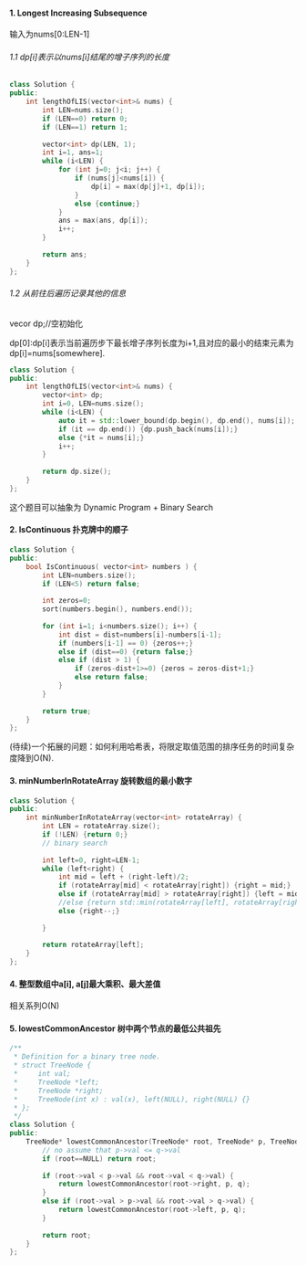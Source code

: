 

#### 1. Longest Increasing Subsequence

输入为nums[0:LEN-1]

###### 1.1 dp[i]表示以nums[i]结尾的增子序列的长度

```c++
class Solution {
public:
    int lengthOfLIS(vector<int>& nums) {
        int LEN=nums.size();
        if (LEN==0) return 0;
        if (LEN==1) return 1;
        
        vector<int> dp(LEN, 1);
        int i=1, ans=1;
        while (i<LEN) {
            for (int j=0; j<i; j++) {
                if (nums[j]<nums[i]) {
                    dp[i] = max(dp[j]+1, dp[i]);
                }
                else {continue;}
            }
            ans = max(ans, dp[i]);
            i++;
        }
        
        return ans;
    }
};
```

###### 1.2 从前往后遍历记录其他的信息
vecor<int> dp;//空初始化

dp[0]:dp[i]表示当前遍历步下最长增子序列长度为i+1,且对应的最小的结束元素为dp[i]=nums[somewhere].
```c++
class Solution {
public:
    int lengthOfLIS(vector<int>& nums) {
        vector<int> dp;
        int i=0, LEN=nums.size();
        while (i<LEN) {
            auto it = std::lower_bound(dp.begin(), dp.end(), nums[i]);
            if (it == dp.end()) {dp.push_back(nums[i]);}
            else {*it = nums[i];}
            i++;
        }
        
        return dp.size();
    }
};
```
这个题目可以抽象为 Dynamic Program + Binary Search


#### 2. IsContinuous 扑克牌中的顺子
```c++
class Solution {
public:
    bool IsContinuous( vector<int> numbers ) {
        int LEN=numbers.size();
        if (LEN<5) return false;
        
        int zeros=0;
        sort(numbers.begin(), numbers.end());
        
        for (int i=1; i<numbers.size(); i++) {
            int dist = dist=numbers[i]-numbers[i-1];
            if (numbers[i-1] == 0) {zeros++;}
            else if (dist==0) {return false;}
            else if (dist > 1) {
                if (zeros-dist+1>=0) {zeros = zeros-dist+1;}
                else return false;
            }
        }
        
        return true;
    }
};
```
(待续)一个拓展的问题：如何利用哈希表，将限定取值范围的排序任务的时间复杂度降到O(N).


#### 3. minNumberInRotateArray 旋转数组的最小数字
```c++
class Solution {
public:
    int minNumberInRotateArray(vector<int> rotateArray) {
        int LEN = rotateArray.size();
        if (!LEN) {return 0;}
        // binary search
        
        int left=0, right=LEN-1;
        while (left<right) {
            int mid = left + (right-left)/2;
            if (rotateArray[mid] < rotateArray[right]) {right = mid;}
            else if (rotateArray[mid] > rotateArray[right]) {left = mid + 1;}
            //else {return std::min(rotateArray[left], rotateArray[right]);}
            else {right--;}
            
        }
        
        return rotateArray[left];
    }
};
```

#### 4. 整型数组中a[i], a[j]最大乘积、最大差值
相关系列O(N)

#### 5. lowestCommonAncestor 树中两个节点的最低公共祖先
```c++
/**
 * Definition for a binary tree node.
 * struct TreeNode {
 *     int val;
 *     TreeNode *left;
 *     TreeNode *right;
 *     TreeNode(int x) : val(x), left(NULL), right(NULL) {}
 * };
 */
class Solution {
public:
    TreeNode* lowestCommonAncestor(TreeNode* root, TreeNode* p, TreeNode* q) {
        // no assume that p->val <= q->val
        if (root==NULL) return root;
        
        if (root->val < p->val && root->val < q->val) {
            return lowestCommonAncestor(root->right, p, q);
        }
        else if (root->val > p->val && root->val > q->val) {
            return lowestCommonAncestor(root->left, p, q);
        }
        
        return root;
    }
};
```




